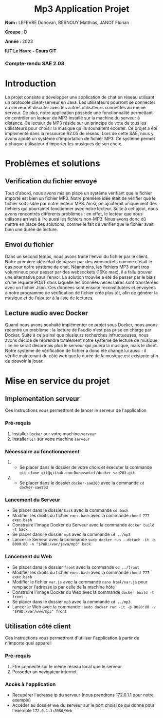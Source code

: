 <div align="center">
	<h1>
		Mp3 Application Projet
	</h1>
</div>

**Nom :** LEFEVRE Donovan, BERNOUY Matthias, JANOT Florian

**Groupe :** D

**Année :** 2023

**IUT Le Havre - Cours GIT**

### Compte-rendu SAE 2.03

# Introduction

Le projet consiste à développer une application de chat en réseau utilisant un protocole client-serveur en Java. 
Les utilisateurs pourront se connecter au serveur et discuter avec les autres utilisateurs connectés au même serveur. 
De plus, notre application possède une fonctionnalité permettant de contrôler un lecteur de MP3 installé sur la machine du serveur à distance. 
Ce lecteur de MP3 réside sur un principe de vote de tous les utilisateurs pour choisir la musique qu'ils souhaitent écouter. 
Ce projet a été implementé dans la ressource R2.05 de réseau.
Lors de cette SAÉ, nous y avons ajouté un système d'importation de fichier MP3. Ce système permet à chaque utilisateur d'importer les musiques de son choix. 

# Problèmes et solutions  

## Verification du fichier envoyé

Tout d'abord, nous avons mis en place un système vérifiant que le fichier importé est bien un fichier MP3.
Notre première idée était de vérifier que le fichier soit lisible par notre lecteur MP3. Ainsi, on ajouterait uniquement des fichiers qui pourrainet fonctionner avec notre lecteur.
Suite à cet ajout, nous avons rencontrés différents problèmes : en effet, le lecteur que nous utilisons arrivait à lire aussi les fichiers non-MP3. 
Nous avons donc dû mettre en place des solutions, comme le fait de verifier que le fichier avait bien une durée de lecture.

## Envoi du fichier

Dans un second temps, nous avons traité l'envoi du fichier par le client.
Notre première idée était de passer par des websockets comme c'était le cas pour notre système de chat.
Néanmoins, les fichiers MP3 étant trop volumineux pour passer par des websockets (16Ko max), il a fallu trouver une alternative pour l'envoi.
La solution trouvée a été de passer par le biais d'une requête POST dans laquelle les données nécessaires sont transferées avec un fichier Json. 
Ces données sont ensuite reconstitutées et envoyées à notre programme de vérification de fichier créé plus tôt, afin de générer la musique et de l'ajouter à la liste de lectures.

## Lecture audio avec Docker

Quand nous avons souhaité implémenter ce projet sous Docker, nous avons recontré un problème : la lecture de l'audio n'est pas prise en charge par Docker.
Suite à cela ainsi que plusieurs recherches infructueuses, nous avons décidé de reprendre totalement notre système de lecture de musique : ce ne serait désormais plus le serveur qui jouera la musique, mais le client. 
Notre système de vérification de fichier a donc été changé lui aussi : il vérifie maintenant du côté web que la durée de la musique est existante afin de pouvoir la jouer.


# Mise en service du projet

## Implementation serveur
Ces instructions vous permettront de lancer le serveur de l'application
### Pré-requis
1. Installer `Docker` sur votre machine `serveur`
2. Installer `GIT` sur votre machine `serveur`
### Nécessaire au fonctionnement
1. * Se placer dans le dossier de votre choix et éxecuter la commande `git clone git@github.com:DonovanLef/docker-sae203.git`
2. * Se placer dans le dossier `docker-sae203` avec la commande `cd docker-sae203`

### Lancement du Serveur
* Se placer dans le dossier `back` avec la commande `cd back`
* Modifier les droits du fichier `exec.bash` avec la commande `chmod 777 exec.bash`
* Construire l'image Docker du Serveur avec la commande `docker build -t back .`
* Se placer dans le dossier `mp3` avec la commande `cd ../mp3`
* Lancer le Serveur avec la commande `sudo docker run --detach -it -p 8090:80 -v "$PWD:/var/java/mp3" back`


### Lancement du Web
* Se placer dans le dossier `front` avec la commande `cd ../front`
* Modifier les droits du fichier `exec.bash` avec la commande `chmod 777 exec.bash`
* Modifier le fichier `var.js` avec la commande `nano html/var.js` pour remplacer l'adresse ip par celle de la machine hôte 
* Construire l'image Docker du Web avec la commande `docker build -t front .`
* Se placer dans le dossier `mp3` avec la commande `cd ../mp3`
* Lancer le Web avec la commande : `sudo docker run -it -p 8080:80 -v "$PWD:/var/www/mp3" front`



## Utilisation côté client
Ces instructions vous permettront d'utiliser l'application à partir de n'importe quel appareil
### Pré-requis
1. Etre connecté sur le même réseau local que le serveur
2. Posseder un navigateur internet
### Accès à l'application
* Recupérer l'adresse ip du serveur (nous prendrons 172.0.1.1 pour notre exemple)
* Accéder au dossier `Web` du serveur sur le port choisi ce qui donne pour l'exemple `172.0.1.1:8080/Web`
